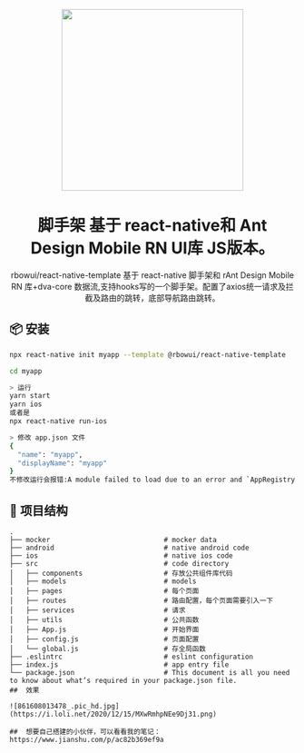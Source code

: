 <p align="center">
  <a href="http://rn.mobile.ant.design">
    <img width="320" src="https://zos.alipayobjects.com/rmsportal/wIjMDnsrDoPPcIV.png">
  </a>
</p>

<h1 align="center">脚手架 基于 react-native和 Ant Design Mobile RN UI库 JS版本。 </h1>

<div align="center">

rbowui/react-native-template 基于 react-native 脚手架和 rAnt Design Mobile RN 库+dva-core 数据流,支持hooks写的一个脚手架。配置了axios统一请求及拦截及路由的跳转，底部导航路由跳转。
</div>



## 📦 安装

```bash
npx react-native init myapp --template @rbowui/react-native-template

cd myapp

> 运行
yarn start
yarn ios
或者是
npx react-native run-ios

> 修改 app.json 文件
{
  "name": "myapp",
  "displayName": "myapp"
}
不修改运行会报错:A module failed to load due to an error and `AppRegistry.registerComponent` wasn't called.

```


## 🔨 项目结构

```
.
├── mocker                            # mocker data
├── android                           # native android code
├── ios                               # native ios code
├── src                               # code directory
│   ├── components                    # 存放公共组件库代码
│   ├── models                        # models
│   ├── pages                         # 每个页面
│   ├── routes                        # 路由配置，每个页面需要引入一下
│   ├── services                      # 请求
│   ├── utils                         # 公共函数
│   ├── App.js                        # 开始界面
│   ├── config.js                     # 页面配置
│   └── global.js                     # 存全局函数
├── .eslintrc                         # eslint configuration
├── index.js                          # app entry file
└── package.json                      # This document is all you need to know about what’s required in your package.json file.
##  效果

![861608013478_.pic_hd.jpg](https://i.loli.net/2020/12/15/MXwRmhpNEe9Dj31.png)

##  想要自己搭建的小伙伴，可以看看我的笔记：
https://www.jianshu.com/p/ac82b369ef9a


